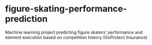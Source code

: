 # figure-skating-performance-prediction
Machine learning project predicting figure skaters’ performance and element execution based on competition history (GoProtect Insurance)

